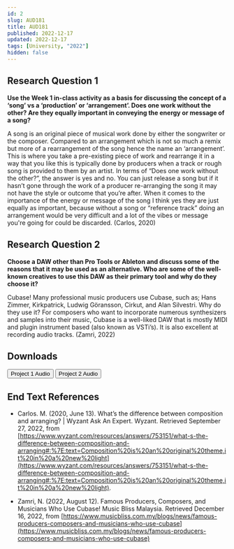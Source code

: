 ```yaml
---
id: 2
slug: AUD181
title: AUD181
published: 2022-12-17
updated: 2022-12-17
tags: [University, "2022"]
hidden: false
---
```


<script lang="ts">
  import Button from "$lib/components/atoms/Button.svelte";
</script>

## Research Question 1

**Use the Week 1 in-class activity as a basis for discussing the concept of a ‘song’ vs a ‘production’ or ‘arrangement’. Does one work without the other? Are they equally important in conveying the energy or message of a song?**

A song is an original piece of musical work done by either the songwriter or the composer. Compared to an arrangement which is not so much a remix but more of a rearrangement of the song hence the name an ‘arrangement’. This is where you take a pre-existing piece of work and rearrange it in a way that you like this is typically done by producers when a track or rough song is provided to them by an artist. In terms of “Does one work without the other?”, the answer is yes and no. You can just release a song but if it hasn’t gone through the work of a producer re-arranging the song it may not have the style or outcome that you’re after. When it comes to the importance of the energy or message of the song I think yes they are just equally as important, because without a song or “reference track” doing an arrangement would be very difficult and a lot of the vibes or message you're going for could be discarded. (Carlos, 2020)

## Research Question 2

**Choose a DAW other than Pro Tools or Ableton and discuss some of the reasons that it may be used as an alternative. Who are some of the well-known creatives to use this DAW as their primary tool and why do they choose it?**

Cubase! Many professional music producers use Cubase, such as; Hans Zimmer, Kirkpatrick, Ludwig Göransson, Cirkut, and Alan Silvestri. Why do they use it? For composers who want to incorporate numerous synthesizers and samples into their music, Cubase is a well-liked DAW that is mostly MIDI and plugin instrument based (also known as VSTi’s). It is also excellent at recording audio tracks. (Zamri, 2022)

## Downloads

<Button href="https://drive.google.com/file/d/13mdbObMFuErv1n5UE7yU46h_uLEzb1oS/view?usp=share_link" target="_blank">
  Project 1 Audio
</Button>
<Button href="https://drive.google.com/file/d/1O6fDy-H-M5U3uVKH1K3RUJAdbV2E7Ihw/view?usp=share_link" target="_blank">
  Project 2 Audio
</Button>

## End Text References

- Carlos. M. (2020, June 13). What’s the difference between composition and arranging? | Wyzant Ask An Expert. Wyzant. Retrieved September 27, 2022, from [https://www.wyzant.com/resources/answers/753151/what-s-the-difference-between-composition-and-arranging#:%7E:text=Composition%20is%20an%20original%20theme,it%20in%20a%20new%20light](https://www.wyzant.com/resources/answers/753151/what-s-the-difference-between-composition-and-arranging#:%7E:text=Composition%20is%20an%20original%20theme,it%20in%20a%20new%20light).

- Zamri, N. (2022, August 12). Famous Producers, Composers, and Musicians Who Use Cubase! Music Bliss Malaysia. Retrieved December 16, 2022, from [https://www.musicbliss.com.my/blogs/news/famous-producers-composers-and-musicians-who-use-cubase](https://www.musicbliss.com.my/blogs/news/famous-producers-composers-and-musicians-who-use-cubase)

<br/>
